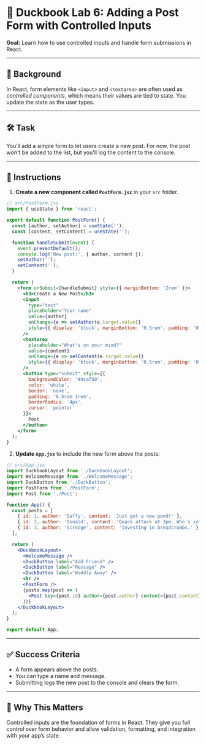 # 🧪 Duckbook Lab 6: Adding a Post Form with Controlled Inputs

**Goal:** Learn how to use controlled inputs and handle form submissions in React.

---

## 🐥 Background

In React, form elements like `<input>` and `<textarea>` are often used as *controlled components*, which means their values are tied to state. You update the state as the user types.

---

## 🛠️ Task

You’ll add a simple form to let users create a new post. For now, the post won't be added to the list, but you'll log the content to the console.

---

## 🧾 Instructions

1. **Create a new component called `PostForm.jsx`** in your `src` folder.

```jsx
// src/PostForm.jsx
import { useState } from 'react';

export default function PostForm() {
  const [author, setAuthor] = useState('');
  const [content, setContent] = useState('');

  function handleSubmit(event) {
    event.preventDefault();
    console.log('New post:', { author, content });
    setAuthor('');
    setContent('');
  }

  return (
    <form onSubmit={handleSubmit} style={{ marginBottom: '2rem' }}>
      <h3>Create a New Post</h3>
      <input
        type="text"
        placeholder="Your name"
        value={author}
        onChange={e => setAuthor(e.target.value)}
        style={{ display: 'block', marginBottom: '0.5rem', padding: '0.5rem', width: '100%' }}
      />
      <textarea
        placeholder="What's on your mind?"
        value={content}
        onChange={e => setContent(e.target.value)}
        style={{ display: 'block', marginBottom: '0.5rem', padding: '0.5rem', width: '100%' }}
      />
      <button type="submit" style={{
        backgroundColor: '#4caf50',
        color: 'white',
        border: 'none',
        padding: '0.5rem 1rem',
        borderRadius: '4px',
        cursor: 'pointer'
      }}>
        Post
      </button>
    </form>
  );
}
```

2. **Update `App.jsx`** to include the new form above the posts:

```jsx
// src/App.jsx
import DuckbookLayout from './DuckbookLayout';
import WelcomeMessage from './WelcomeMessage';
import DuckButton from './DuckButton';
import PostForm from './PostForm';
import Post from './Post';

function App() {
  const posts = [
    { id: 1, author: 'Daffy', content: 'Just got a new pond!' },
    { id: 2, author: 'Donald', content: 'Quack attack at 3pm. Who’s in?' },
    { id: 3, author: 'Scrooge', content: 'Investing in breadcrumbs.' }
  ];

  return (
    <DuckbookLayout>
      <WelcomeMessage />
      <DuckButton label="Add Friend" />
      <DuckButton label="Message" />
      <DuckButton label="Waddle Away" />
      <hr />
      <PostForm />
      {posts.map(post => (
        <Post key={post.id} author={post.author} content={post.content} />
      ))}
    </DuckbookLayout>
  );
}

export default App;
```

---

## ✅ Success Criteria

- A form appears above the posts.
- You can type a name and message.
- Submitting logs the new post to the console and clears the form.

---

## 🧠 Why This Matters

Controlled inputs are the foundation of forms in React. They give you full control over form behavior and allow validation, formatting, and integration with your app’s state.
